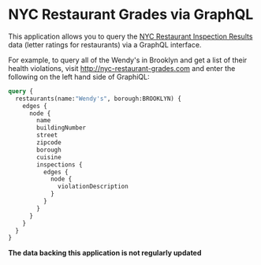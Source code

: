 # NYC Restaurant Grades via GraphQL

This application allows you to query the [NYC Restaurant Inspection
Results](https://data.cityofnewyork.us/Health/DOHMH-New-York-City-Restaurant-Inspection-Results/xx67-kt59/about)
data (letter ratings for restaurants) via a GraphQL interface.

For example, to query all of the Wendy's in Brooklyn and get a list of their
health violations, visit http://nyc-restaurant-grades.com and enter the
following on the left hand side of GraphiQL:

```graphql
query {
  restaurants(name:"Wendy's", borough:BROOKLYN) {
    edges {
      node {
        name
        buildingNumber
        street
        zipcode
        borough
        cuisine
        inspections {
          edges {
            node {
              violationDescription
            }
          }
        }
      }
    }
  }
}
```

**The data backing this application is not regularly updated**
